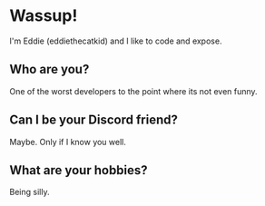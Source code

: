 # Wassup!
I'm Eddie (eddiethecatkid) and I like to code and expose.

## Who are you?
One of the worst developers to the point where its not even funny.

## Can I be your Discord friend?
Maybe. Only if I know you well.

## What are your hobbies?
Being silly.
